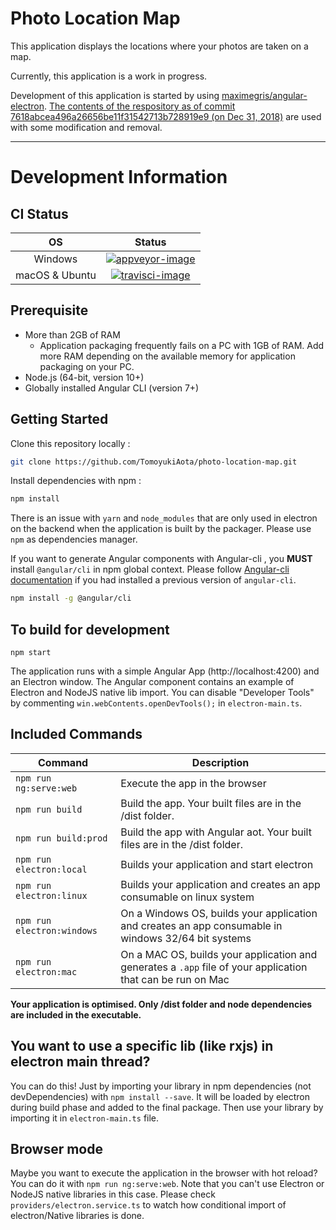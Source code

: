 # Photo Location Map

This application displays the locations where your photos are taken on a map.

Currently, this application is a work in progress.

Development of this application is started by using [maximegris/angular-electron](https://github.com/maximegris/angular-electron). [The contents of the respository as of commit 7618abcea496a26656be11f31542713b728919e9 (on Dec 31, 2018)](https://github.com/maximegris/angular-electron/tree/7618abcea496a26656be11f31542713b728919e9) are used with some modification and removal.


<hr>


# Development Information

## CI Status

| OS             | Status                             |
|:--------------:|:----------------------------------:|
| Windows        | [![appveyor-image]][appveyor-link] |
| macOS & Ubuntu | [![travisci-image]][travisci-link] |

[appveyor-image]: https://ci.appveyor.com/api/projects/status/5v9p3ccw0jj0pgwn/branch/master?svg=true
[appveyor-link]: https://ci.appveyor.com/project/TomoyukiAota/photo-location-map/branch/master
[travisci-image]: https://travis-ci.org/TomoyukiAota/photo-location-map.svg?branch=master
[travisci-link]: https://travis-ci.org/TomoyukiAota/photo-location-map


## Prerequisite

 - More than 2GB of RAM
   - Application packaging frequently fails on a PC with 1GB of RAM. Add more RAM depending on the available memory for application packaging on your PC.
 - Node.js (64-bit, version 10+)
 - Globally installed Angular CLI (version 7+)


## Getting Started

Clone this repository locally :

``` bash
git clone https://github.com/TomoyukiAota/photo-location-map.git
```

Install dependencies with npm :

``` bash
npm install
```

There is an issue with `yarn` and `node_modules` that are only used in electron on the backend when the application is built by the packager. Please use `npm` as dependencies manager.

If you want to generate Angular components with Angular-cli , you **MUST** install `@angular/cli` in npm global context.
Please follow [Angular-cli documentation](https://github.com/angular/angular-cli) if you had installed a previous version of `angular-cli`.

``` bash
npm install -g @angular/cli
```


## To build for development

```
npm start
```

The application runs with a simple Angular App (http://localhost:4200) and an Electron window.
The Angular component contains an example of Electron and NodeJS native lib import.
You can disable "Developer Tools" by commenting `win.webContents.openDevTools();` in `electron-main.ts`.


## Included Commands

|Command|Description|
|--|--|
|`npm run ng:serve:web`| Execute the app in the browser |
|`npm run build`| Build the app. Your built files are in the /dist folder. |
|`npm run build:prod`| Build the app with Angular aot. Your built files are in the /dist folder. |
|`npm run electron:local`| Builds your application and start electron
|`npm run electron:linux`| Builds your application and creates an app consumable on linux system |
|`npm run electron:windows`| On a Windows OS, builds your application and creates an app consumable in windows 32/64 bit systems |
|`npm run electron:mac`|  On a MAC OS, builds your application and generates a `.app` file of your application that can be run on Mac |

**Your application is optimised. Only /dist folder and node dependencies are included in the executable.**


## You want to use a specific lib (like rxjs) in electron main thread?

You can do this! Just by importing your library in npm dependencies (not devDependencies) with `npm install --save`. It will be loaded by electron during build phase and added to the final package. Then use your library by importing it in `electron-main.ts` file.


## Browser mode

Maybe you want to execute the application in the browser with hot reload? You can do it with `npm run ng:serve:web`.
Note that you can't use Electron or NodeJS native libraries in this case. Please check `providers/electron.service.ts` to watch how conditional import of electron/Native libraries is done.
